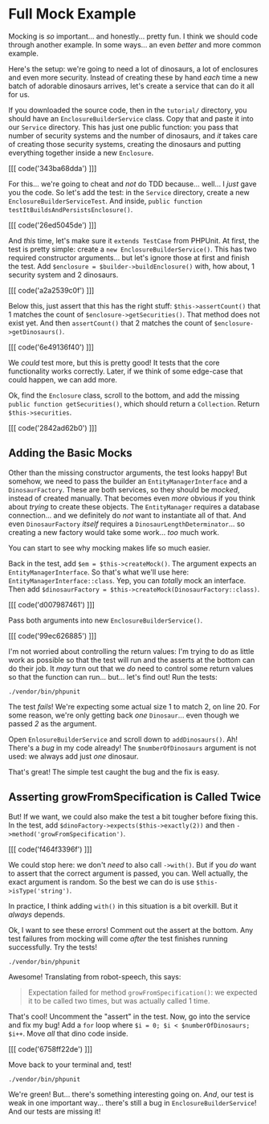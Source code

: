 # Full Mock Example

Mocking is *so* important... and honestly... pretty fun. I think we should code through
another example. In some ways... an even *better* and more common example.

Here's the setup: we're going to need a lot of dinosaurs, a lot of enclosures and
even more security. Instead of creating these by hand *each* time a new batch of
adorable dinosaurs arrives, let's create a service that can do it all for us.

If you downloaded the source code, then in the `tutorial/` directory, you should
have an `EnclosureBuilderService` class. Copy that and paste it into our `Service`
directory. This has just one public function: you pass that number of security systems
and the number of dinosaurs, and *it* takes care of creating those security systems,
creating the dinosaurs and putting everything together inside a new `Enclosure`.

[[[ code('343ba68dda') ]]]

For this... we're going to cheat and *not* do TDD because... well... I *just* gave
you the code. So let's add the test: in the `Service` directory, create a new
`EnclosureBuilderServiceTest`. And inside, `public function testItBuildsAndPersistsEnclosure()`.

[[[ code('26ed5045de') ]]]

And *this* time, let's make sure it `extends TestCase` from PHPUnit. At first,
the test is pretty simple: create a `new EnclosureBuilderService()`. This has two
required constructor arguments... but let's ignore those at first and finish the
test. Add `$enclosure = $builder->buildEnclosure()` with, how about, 1 security system
and 2 dinosaurs. 

[[[ code('a2a2539c0f') ]]]

Below this, just assert that this has the right stuff: `$this->assertCount()` that
1 matches the count of `$enclosure->getSecurities()`. That method does not exist
yet. And then `assertCount()` that 2 matches the count of `$enclosure->getDinosaurs()`.

[[[ code('6e49136f40') ]]]

We *could* test more, but this is pretty good! It tests that the core functionality
works correctly. Later, if we think of some edge-case that could happen, we can
add more.

Ok, find the `Enclosure` class, scroll to the bottom, and add the missing
`public function getSecurities()`, which should return a `Collection`. Return
`$this->securities`.

[[[ code('2842ad62b0') ]]]

## Adding the Basic Mocks

Other than the missing constructor arguments, the test looks happy! But somehow,
we need to pass the builder an `EntityManagerInterface` and a `DinosaurFactory`.
These are both services, so they should be *mocked*, instead of created manually.
That becomes even *more* obvious if you think about *trying* to create these objects.
The `EntityManager` requires a database connection... and we definitely do *not*
want to instantiate all of that. And even `DinosaurFactory` *itself* requires a
`DinosaurLengthDeterminator`... so creating a new factory would take some work...
*too* much work.

You can start to see why mocking makes life so much easier.

Back in the test, add `$em = $this->createMock()`. The argument expects an `EntityManagerInterface`.
So that's what we'll use here: `EntityManagerInterface::class`. Yep, you can *totally*
mock an interface. Then add `$dinosaurFactory = $this->createMock(DinosaurFactory::class)`.

[[[ code('d007987461') ]]]

Pass both arguments into new `EnclosureBuilderService()`.

[[[ code('99ec626885') ]]]

I'm not worried about controlling the return values: I'm trying to do as little
work as possible so that the test will run and the asserts at the bottom can do
their job. It *may* turn out that we *do* need to control some return values so
that the function can run... but... let's find out! Run the tests:

```terminal-silent
./vendor/bin/phpunit
```

The test *fails*! We're expecting some actual size 1 to match 2, on line 20. For
some reason, we're only getting back *one* `Dinosaur`... even though we passed *2*
as the argument.

Open `EnlosureBuilderService` and scroll down to `addDinosaurs()`. Ah! There's a *bug* in
my code already! The `$numberOfDinosaurs` argument is not used: we always add just
*one* dinosaur.

That's great! The simple test caught the bug and the fix is easy.

## Asserting growFromSpecification is Called Twice

But! If we want, we could also make the test a bit tougher before fixing this. In
the test, add `$dinoFactory->expects($this->exactly(2))` and then
`->method('growFromSpecification')`.

[[[ code('f464f3396f') ]]]

We could stop here: we don't *need* to also call `->with()`. But if you *do* want
to assert that the correct argument is passed, you can. Well actually, the exact
argument is random. So the best we can do is use `$this->isType('string')`.

In practice, I think adding `with()` in this situation is a bit overkill. But it
*always* depends.

Ok, I want to see these errors! Comment out the assert at the bottom. Any test failures
from mocking will come *after* the test finishes running successfully. Try the tests!

```terminal-silent
./vendor/bin/phpunit
```

Awesome! Translating from robot-speech, this says:

> Expectation failed for method `growFromSpecification()`: we expected it to be
> called two times, but was actually called 1 time.

That's cool! Uncomment the "assert" in the test. Now, go into the service and fix
my bug! Add a `for` loop where `$i = 0; $i < $numberOfDinosaurs; $i++`. Move *all*
that dino code inside.

[[[ code('6758ff22de') ]]]

Move back to your terminal and, test!

```terminal-silent
./vendor/bin/phpunit
```

We're green! But... there's something interesting going on. *And*, our test is weak
in one important way... there's still a bug in `EnclosureBuilderService`! And our
tests are missing it!
